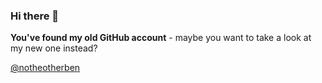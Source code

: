 ### Hi there 👋

**You've found my old GitHub account** - maybe you want to take a look at my new one instead?

[@notheotherben](https://github.com/notheotherben)
